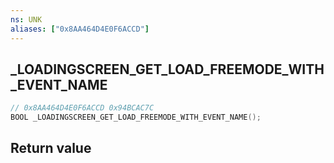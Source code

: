 ```yaml
---
ns: UNK
aliases: ["0x8AA464D4E0F6ACCD"]
---
```

## _LOADINGSCREEN_GET_LOAD_FREEMODE_WITH_EVENT_NAME

```c
// 0x8AA464D4E0F6ACCD 0x94BCAC7C
BOOL _LOADINGSCREEN_GET_LOAD_FREEMODE_WITH_EVENT_NAME();
```


## Return value
